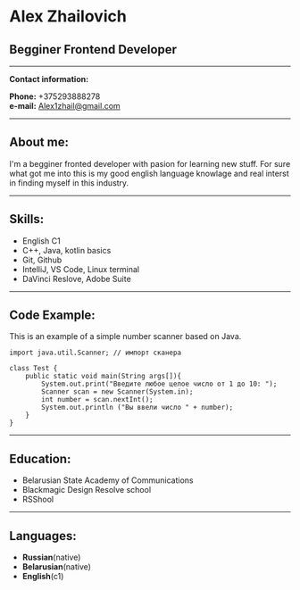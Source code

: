 # Alex Zhailovich

## Begginer Frontend Developer

***

**Contact information:**

__Phone:__ +375293888278    
__e-mail:__ Alex1zhail@gmail.com

***

## About me:
I'm a begginer fronted developer with pasion for learning new stuff. For sure what got me into this is my good english language knowlage and real interst in finding myself in this industry.

***

## Skills:
*   English C1
*   C++, Java, kotlin basics
*   Git, Github
*   IntelliJ, VS Code, Linux terminal
*   DaVinci Reslove, Adobe Suite

***

## Code Example:

This is an example of a simple number scanner based on Java. 

```
import java.util.Scanner; // импорт сканера
 
class Test {
	public static void main(String args[]){
		System.out.print("Введите любое целое число от 1 до 10: ");
		Scanner scan = new Scanner(System.in);
		int number = scan.nextInt();
		System.out.println ("Вы ввели число " + number);
	}
}
```

***

## Education:
*   Belarusian State Academy of Communications
*   Blackmagic Design Resolve school
*   RSShool

***

## Languages:
*   **Russian**(native)
*   **Belarusian**(native)
*   **English**(c1)